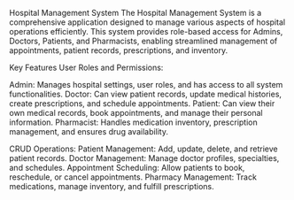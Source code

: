 Hospital Management System
The Hospital Management System is a comprehensive application designed to manage various aspects of hospital operations efficiently. This system provides role-based access for Admins, Doctors, Patients, and Pharmacists, enabling streamlined management of appointments, patient records, prescriptions, and inventory.

Key Features
User Roles and Permissions:

Admin: Manages hospital settings, user roles, and has access to all system functionalities.
Doctor: Can view patient records, update medical histories, create prescriptions, and schedule appointments.
Patient: Can view their own medical records, book appointments, and manage their personal information.
Pharmacist: Handles medication inventory, prescription management, and ensures drug availability.

CRUD Operations:
Patient Management: Add, update, delete, and retrieve patient records.
Doctor Management: Manage doctor profiles, specialties, and schedules.
Appointment Scheduling: Allow patients to book, reschedule, or cancel appointments.
Pharmacy Management: Track medications, manage inventory, and fulfill prescriptions.
